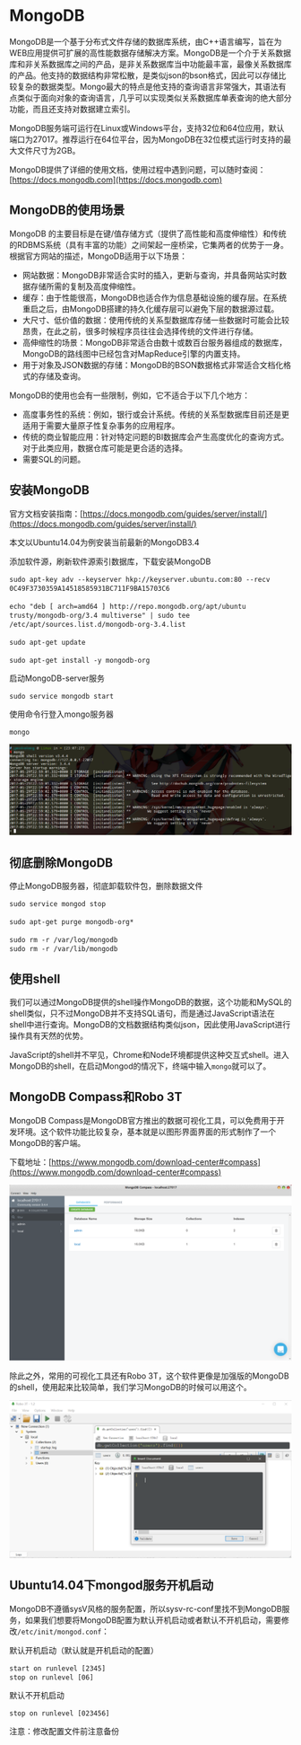 # MongoDB

MongoDB是一个基于分布式文件存储的数据库系统，由C++语言编写，旨在为WEB应用提供可扩展的高性能数据存储解决方案。MongoDB是一个介于关系数据库和非关系数据库之间的产品，是非关系数据库当中功能最丰富，最像关系数据库的产品。他支持的数据结构非常松散，是类似json的bson格式，因此可以存储比较复杂的数据类型。Mongo最大的特点是他支持的查询语言非常强大，其语法有点类似于面向对象的查询语言，几乎可以实现类似关系数据库单表查询的绝大部分功能，而且还支持对数据建立索引。

MongoDB服务端可运行在Linux或Windows平台，支持32位和64位应用，默认端口为27017。推荐运行在64位平台，因为MongoDB在32位模式运行时支持的最大文件尺寸为2GB。

MongoDB提供了详细的使用文档，使用过程中遇到问题，可以随时查阅：[https://docs.mongodb.com](https://docs.mongodb.com)

## MongoDB的使用场景

MongoDB 的主要目标是在键/值存储方式（提供了高性能和高度伸缩性）和传统的RDBMS系统（具有丰富的功能）之间架起一座桥梁，它集两者的优势于一身。根据官方网站的描述，MongoDB适用于以下场景：

* 网站数据：MongoDB非常适合实时的插入，更新与查询，并具备网站实时数据存储所需的复制及高度伸缩性。
* 缓存：由于性能很高，MongoDB也适合作为信息基础设施的缓存层。在系统重启之后，由MongoDB搭建的持久化缓存层可以避免下层的数据源过载。
* 大尺寸、低价值的数据：使用传统的关系型数据库存储一些数据时可能会比较昂贵，在此之前，很多时候程序员往往会选择传统的文件进行存储。
* 高伸缩性的场景：MongoDB非常适合由数十或数百台服务器组成的数据库，MongoDB的路线图中已经包含对MapReduce引擎的内置支持。
* 用于对象及JSON数据的存储：MongoDB的BSON数据格式非常适合文档化格式的存储及查询。

MongoDB的使用也会有一些限制，例如，它不适合于以下几个地方：

* 高度事务性的系统：例如，银行或会计系统。传统的关系型数据库目前还是更适用于需要大量原子性复杂事务的应用程序。
* 传统的商业智能应用：针对特定问题的BI数据库会产生高度优化的查询方式。对于此类应用，数据仓库可能是更合适的选择。
* 需要SQL的问题。

## 安装MongoDB

官方文档安装指南：[https://docs.mongodb.com/guides/server/install/](https://docs.mongodb.com/guides/server/install/)

本文以Ubuntu14.04为例安装当前最新的MongoDB3.4

添加软件源，刷新软件源索引数据库，下载安装MongoDB
```
sudo apt-key adv --keyserver hkp://keyserver.ubuntu.com:80 --recv 0C49F3730359A14518585931BC711F9BA15703C6

echo "deb [ arch=amd64 ] http://repo.mongodb.org/apt/ubuntu trusty/mongodb-org/3.4 multiverse" | sudo tee /etc/apt/sources.list.d/mongodb-org-3.4.list

sudo apt-get update

sudo apt-get install -y mongodb-org
```

启动MongoDB-server服务
```
sudo service mongodb start
```

使用命令行登入mongo服务器
```
mongo
```

![](res/1.png)

## 彻底删除MongoDB

停止MongoDB服务器，彻底卸载软件包，删除数据文件
```
sudo service mongod stop

sudo apt-get purge mongodb-org*

sudo rm -r /var/log/mongodb
sudo rm -r /var/lib/mongodb
```

## 使用shell

我们可以通过MongoDB提供的shell操作MongoDB的数据，这个功能和MySQL的shell类似，只不过MongoDB并不支持SQL语句，而是通过JavaScript语法在shell中进行查询。MongoDB的文档数据结构类似json，因此使用JavaScript进行操作具有天然的优势。

JavaScript的shell并不罕见，Chrome和Node环境都提供这种交互式shell。进入MongoDB的shell，在启动Mongod的情况下，终端中输入`mongo`就可以了。

## MongoDB Compass和Robo 3T

MongoDB Compass是MongoDB官方推出的数据可视化工具，可以免费用于开发环境。这个软件功能比较复杂，基本就是以图形界面界面的形式制作了一个MongoDB的客户端。

下载地址：[https://www.mongodb.com/download-center#compass](https://www.mongodb.com/download-center#compass)

![](res/2.png)

除此之外，常用的可视化工具还有Robo 3T，这个软件更像是加强版的MongoDB的shell，使用起来比较简单，我们学习MongoDB的时候可以用这个。

![](res/3.png)

## Ubuntu14.04下mongod服务开机启动

MongoDB不遵循sysV风格的服务配置，所以sysv-rc-conf里找不到MongoDB服务，如果我们想要将MongoDB配置为默认开机启动或者默认不开机启动，需要修改`/etc/init/mongod.conf`：

默认开机启动（默认就是开机启动的配置）
```
start on runlevel [2345]
stop on runlevel [06]
```

默认不开机启动
```
stop on runlevel [023456]
```

注意：修改配置文件前注意备份

